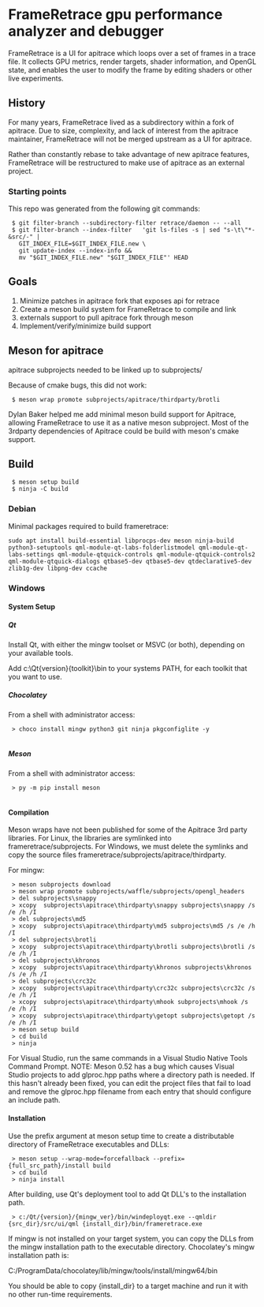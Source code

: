 # FrameRetrace gpu performance analyzer and debugger

FrameRetrace is a UI for apitrace which loops over a set of frames in
a trace file.  It collects GPU metrics, render targets, shader
information, and OpenGL state, and enables the user to modify the
frame by editing shaders or other live experiments.

## History

For many years, FrameRetrace lived as a subdirectory within a fork of
apitrace.  Due to size, complexity, and lack of interest from the
apitrace maintainer, FrameRetrace will not be merged upstream as a UI
for apitrace.

Rather than constantly rebase to take advantage of new apitrace
features, FrameRetrace will be restructured to make use of apitrace as
an external project.

### Starting points

This repo was generated from the following git commands:

```
 $ git filter-branch --subdirectory-filter retrace/daemon -- --all
 $ git filter-branch --index-filter   'git ls-files -s | sed "s-\t\"*-&src/-" |
   GIT_INDEX_FILE=$GIT_INDEX_FILE.new \
   git update-index --index-info &&
   mv "$GIT_INDEX_FILE.new" "$GIT_INDEX_FILE"' HEAD
```

## Goals

1. Minimize patches in apitrace fork that exposes api for retrace
1. Create a meson build system for FrameRetrace to compile and link
1. externals support to pull apitrace fork through meson
1. Implement/verify/minimize build support

## Meson for apitrace

apitrace subprojects needed to be linked up to subprojects/

Because of cmake bugs, this did not work:

```
 $ meson wrap promote subprojects/apitrace/thirdparty/brotli
```

Dylan Baker helped me add minimal meson build support for Apitrace,
allowing FrameRetrace to use it as a native meson subproject.  Most of
the 3rdparty dependencies of Apitrace could be build with meson's
cmake support.

## Build

```
 $ meson setup build
 $ ninja -C build
```
### Debian
Minimal packages required to build frameretrace:
```
sudo apt install build-essential libprocps-dev meson ninja-build python3-setuptools qml-module-qt-labs-folderlistmodel qml-module-qt-labs-settings qml-module-qtquick-controls qml-module-qtquick-controls2 qml-module-qtquick-dialogs qtbase5-dev qtbase5-dev qtdeclarative5-dev zlib1g-dev libpng-dev ccache

```
### Windows
#### System Setup
##### Qt
Install Qt, with either the mingw toolset or MSVC (or both), depending
on your available tools.

Add c:\Qt\{version}\{toolkit}\bin to your systems PATH, for each
toolkit that you want to use.
##### Chocolatey
From a shell with administrator access:
```
 > choco install mingw python3 git ninja pkgconfiglite -y
 
```
##### Meson
From a shell with administrator access:
```
 > py -m pip install meson
 
```
#### Compilation
Meson wraps have not been published for some of the Apitrace 3rd party
libraries.  For Linux, the libraries are symlinked into
frameretrace/subprojects.  For Windows, we must delete the symlinks
and copy the source files
frameretrace/subprojects/apitrace/thirdparty.

For mingw:
```
 > meson subprojects download
 > meson wrap promote subprojects/waffle/subprojects/opengl_headers
 > del subprojects\snappy
 > xcopy  subprojects\apitrace\thirdparty\snappy subprojects\snappy /s /e /h /I
 > del subprojects\md5
 > xcopy  subprojects\apitrace\thirdparty\md5 subprojects\md5 /s /e /h /I
 > del subprojects\brotli
 > xcopy  subprojects\apitrace\thirdparty\brotli subprojects\brotli /s /e /h /I
 > del subprojects\khronos
 > xcopy  subprojects\apitrace\thirdparty\khronos subprojects\khronos /s /e /h /I
 > del subprojects\crc32c
 > xcopy  subprojects\apitrace\thirdparty\crc32c subprojects\crc32c /s /e /h /I
 > xcopy  subprojects\apitrace\thirdparty\mhook subprojects\mhook /s /e /h /I
 > xcopy  subprojects\apitrace\thirdparty\getopt subprojects\getopt /s /e /h /I
 > meson setup build
 > cd build
 > ninja
```

For Visual Studio, run the same commands in a Visual Studio Native
Tools Command Prompt.  NOTE: Meson 0.52 has a bug which causes Visual
Studio projects to add glproc.hpp paths where a directory path is
needed.  If this hasn't already been fixed, you can edit the project
files that fail to load and remove the glproc.hpp filename from each
entry that should configure an include path.

#### Installation

Use the prefix argument at meson setup time to create a distributable
directory of FrameRetrace executables and DLLs:
```
 > meson setup --wrap-mode=forcefallback --prefix={full_src_path}/install build
 > cd build
 > ninja install
```
After building, use Qt's deployment tool to add Qt DLL's to the
installation path.
```
 > c:/Qt/{version}/{mingw_ver}/bin/windeployqt.exe --qmldir {src_dir}/src/ui/qml {install_dir}/bin/frameretrace.exe
```
If mingw is not installed on your target system, you can copy the DLLs
from the mingw installation path to the executable directory.
Chocolatey's mingw installation path is:

C:/ProgramData/chocolatey/lib/mingw/tools/install/mingw64/bin

You should be able to copy {install_dir} to a target machine and run
it with no other run-time requirements.